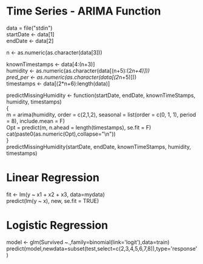 # Time Series - ARIMA Function


data = file("stdin")<br />
startDate <- data[1]<br />
endDate <- data[2]<br />

n <- as.numeric(as.character(data[3]))<br />

knownTimestamps <- data[4:(n+3)]<br />
humidity <- as.numeric(as.character(data[(n+5):(2*n+4)]))<br />
pred_per <- as.numeric(as.character(data[(2*n+5)]))<br />
timestamps <- data[(2*n+6):length(data)]<br />

predictMissingHumidity <- function(startDate, endDate, knownTimeStamps, humidity, timestamps)<br />
  {<br />
  m = arima(humidity, order = c(2,1,2), seasonal = list(order = c(0, 1, 1), period = 8), include.mean = F)<br />
  Opt = predict(m, n.ahead = length(timestamps), se.fit = F)<br />
  cat(paste0(as.numeric(Opt),collapse="\n"))<br />
  }<br />
predictMissingHumidity(startDate, endDate, knownTimeStamps, humidity, timestamps)


# Linear Regression
fit <- lm(y ~ x1 + x2 + x3, data=mydata) <br />
predict(lm(y ~ x), new, se.fit = TRUE)

# Logistic Regression 
model <- glm(Survived ~.,family=binomial(link='logit'),data=train) <br />
predict(model,newdata=subset(test,select=c(2,3,4,5,6,7,8)),type='response')
